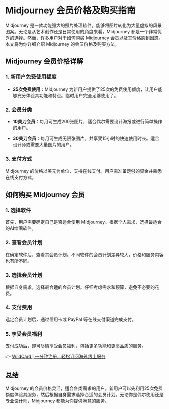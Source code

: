 # Midjourney 会员价格及购买指南

Midjourney 是一款功能强大的照片处理软件，能够将图片转化为大量虚拟的风景图案。无论是从艺术创作还是日常使用的角度来看，Midjourney 都是一个非常优秀的选择。然而，许多用户对于如何购买 Midjourney 会员以及其价格感到困惑。本文将为你详细介绍 Midjourney 的会员价格及购买方法。

## Midjourney 会员价格详解

### 1. 新用户免费使用额度

- **25次免费使用**：Midjourney 为新用户提供了25次的免费使用额度，让用户能够充分体验其功能和特点。临时用户完全足够使用了。

### 2. 会员分类

- **10美刀会员**：每月可生成200张图片，适合偶尔需要设计海报或进行简单操作的用户。
  
- **30美刀会员**：每月可生成无限张图片，并享受15小时的快速使用时长。适合设计师或需要大量图片的用户。

### 3. 支付方式

Midjourney 的价格以美元为单位，支持在线支付。用户需准备足够的资金并熟悉在线支付方式。

## 如何购买 Midjourney 会员

### 1. 选择软件

首先，用户需要确定自己是否适合使用 Midjourney。根据个人需求，选择最适合的AI绘画软件。

### 2. 查看会员计划

在确定软件后，查看其会员计划。不同软件的会员计划差异较大，价格和服务内容也有所不同。

### 3. 选择会员计划

根据自身需求，选择最合适的会员计划。仔细考虑需求和预算，避免不必要的花费。

### 4. 支付费用

选定会员计划后，通过信用卡或 PayPal 等在线支付渠道完成支付。

### 5. 享受会员福利

支付成功后，即可尽情享受会员福利，包括更多功能和更高品质的服务。

👉 [WildCard | 一分钟注册，轻松订阅海外线上服务](https://bbtdd.com/WildCard)

## 总结

Midjourney 的会员价格灵活，适合各类需求的用户。新用户可以先利用25次免费额度体验其服务，然后根据自身需求选择合适的会员计划。无论你是偶尔使用还是专业设计师，Midjourney 都能为你提供满意的服务。